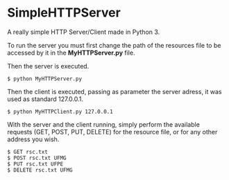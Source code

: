 # SimpleHTTPServer
A really simple HTTP Server/Client made in Python 3.

To run the server you must first change the path of the resources file to be accessed by it in the **MyHTTPServer.py** file.

Then the server is executed.

```
$ python MyHTTPServer.py
```

Then the client is executed, passing as parameter the server adress, it was used as standard 127.0.0.1.

```
$ python MyHTTPClient.py 127.0.0.1
```

With the server and the client running, simply perform the available requests (GET, POST, PUT, DELETE) for the resource file, or for any other address you wish.

```
$ GET rsc.txt
$ POST rsc.txt UFMG
$ PUT rsc.txt UFPE
$ DELETE rsc.txt UFMG
```
